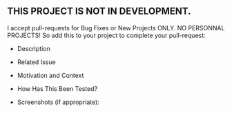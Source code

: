 ## THIS PROJECT IS NOT IN DEVELOPMENT. 

I accept pull-requests for Bug Fixes or New Projects ONLY. NO PERSONNAL PROJECTS!
So add this to your project to complete your pull-request:

* Description

* Related Issue

* Motivation and Context

* How Has This Been Tested?

* Screenshots (if appropriate):
